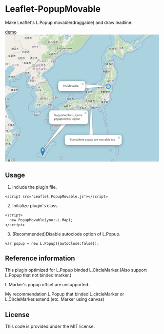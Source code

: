 # Leaflet-PopupMovable
Make Leaflet's L.Popup movable(draggable) and draw leadline.

[demo](https://wrwrh.github.io/leaflet-popupmovable/Demo/index.html)
![demo image](./Demo/demo.jpg)

## Usage
1. include the plugin file.
```
<script src="Leaflet.PopupMovable.js"></script>
```
2. Initialize plugin's class.
```
<script>
  new PopupMovable(your-L.Map);
</script>
```
3. (Recommended)Disable autoclode option of L.Popup.
```
var popup = new L.Popup({autoClose:false});
```

## Reference information
This plugin optimized for L.Popup binded L.CircleMarker.(Also support L.Popup that not binded marker.)

L.Marker's popup offset are unsupported.

My recommendation L.Popup that binded L.circleMarker or L.CircleMarker.extend.(etc. Marker using canvas)

## License
This code is provided under the MIT license.
